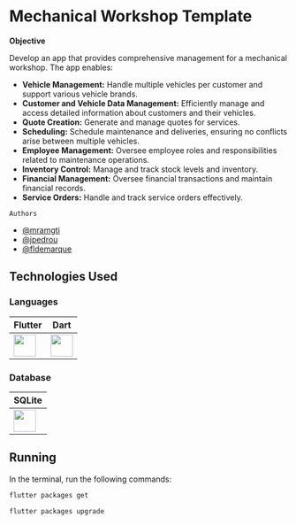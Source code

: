 # Mechanical Workshop Template

**Objective**

Develop an app that provides comprehensive management for a mechanical workshop. The app enables:

- **Vehicle Management:** Handle multiple vehicles per customer and support various vehicle brands.
- **Customer and Vehicle Data Management:** Efficiently manage and access detailed information about customers and their vehicles.
- **Quote Creation:** Generate and manage quotes for services.
- **Scheduling:** Schedule maintenance and deliveries, ensuring no conflicts arise between multiple vehicles.
- **Employee Management:** Oversee employee roles and responsibilities related to maintenance operations.
- **Inventory Control:** Manage and track stock levels and inventory.
- **Financial Management:** Oversee financial transactions and maintain financial records.
- **Service Orders:** Handle and track service orders effectively.

`Authors`

- [@mramgti](https://github.com/mramgti)
- [@jpedrou](https://github.com/jpedrou)
- [@fldemarque](https://github.com/fldemarque)

## Technologies Used

### Languages

| Flutter | Dart |
|---------|------|
| <img width="40" src="https://cdn.jsdelivr.net/gh/devicons/devicon@latest/icons/flutter/flutter-original.svg" /> | <img width="40" src="https://cdn.jsdelivr.net/gh/devicons/devicon@latest/icons/dart/dart-original.svg" /> |

### Database

| SQLite |
|--------|
| <img width="40" src="https://cdn.jsdelivr.net/gh/devicons/devicon@latest/icons/sqlite/sqlite-original.svg" /> |

## Running

In the terminal, run the following commands:


```bash
flutter packages get
```

```bash
flutter packages upgrade
```